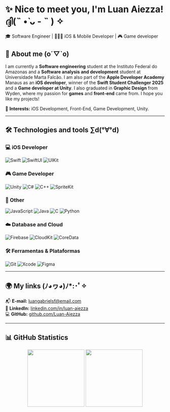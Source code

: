 # ✨ Nice to meet you, I'm Luan Aiezza! ദ്ദി(˵ •̀ ᴗ - ˵ ) ✧
🎓 Software Engineer | 👨🏻‍💻 iOS & Mobile Developer | 🎮 Game developer

## 📌 About me (o´▽`o)	
I am currently a **Software engineering** student at the Instituto Federal do Amazonas and a **Software analysis and development** student at Universidade Marta Falcão. I am also part of the **Apple Developer Academy** Manaus as an **iOS developer**, winner of the **Swift Student Challenger 2025** and a **Game developer at Unity**. I also graduated in **Graphic Design** from Wyden, where my passion for **games** and **front-end** came from. I hope you like my projects!

🎯 **Interests:** iOS Development, Front-End, Game Development, Unity.  

---

## 🛠️ Technologies and tools ∑d(°∀°d)

### 💻 iOS Developer
![Swift](https://img.shields.io/badge/Swift-F05138?style=for-the-badge&logo=swift&logoColor=white) ![SwiftUI](https://img.shields.io/badge/SwiftUI-007AFF?style=for-the-badge&logo=swift&logoColor=white) ![UIKit](https://img.shields.io/badge/UIKit-2396F3?style=for-the-badge&logo=apple&logoColor=white)

### 🎮 Game Developer
![Unity](https://img.shields.io/badge/unity-%23000000.svg?style=for-the-badge&logo=unity&logoColor=white) ![C#](https://img.shields.io/badge/c%23-%23239120.svg?style=for-the-badge&logo=csharp&logoColor=white) ![C++](https://img.shields.io/badge/c++-%2300599C.svg?style=for-the-badge&logo=c%2B%2B&logoColor=white) ![SpriteKit](https://img.shields.io/badge/SpriteKit-000000?style=for-the-badge&logo=apple&logoColor=white)

### 📱 Other

![JavaScript](https://img.shields.io/badge/JavaScript-F7DF1E?style=for-the-badge&logo=javascript&logoColor=black) ![Java](https://img.shields.io/badge/Java-007396?style=for-the-badge&logo=java&logoColor=white) ![C](https://img.shields.io/badge/C-A8B9CC?style=for-the-badge&logo=c&logoColor=white) ![Python](https://img.shields.io/badge/Python-3776AB?style=for-the-badge&logo=python&logoColor=white)

### ☁️ Database and Cloud
![Firebase](https://img.shields.io/badge/Firebase-FFCA28?style=for-the-badge&logo=firebase&logoColor=black) ![CloudKit](https://img.shields.io/badge/CloudKit-157EFB?style=for-the-badge&logo=icloud&logoColor=white) ![CoreData](https://img.shields.io/badge/CoreData-2566E5?style=for-the-badge&logo=database&logoColor=white)

### 🛠️ Ferramentas & Plataformas
![Git](https://img.shields.io/badge/Git-F05032?style=for-the-badge&logo=git&logoColor=white) ![Xcode](https://img.shields.io/badge/Xcode-147EFB?style=for-the-badge&logo=xcode&logoColor=white) ![Figma](https://img.shields.io/badge/Figma-F24E1E?style=for-the-badge&logo=figma&logoColor=white) 

---

## 🌍 My links (ﾉ◕ヮ◕)ﾉ*:･ﾟ✧	

📬 **E-mail:** [luangabrielsf@email.com](mailto:luangabrielsf@email.com)  
🔗 **LinkedIn:** [linkedin.com/in/luan-aiezza](https://linkedin.com/in/luan-aiezza)  
💻 **GitHub:** [github.com/Luan-Aiezza](https://github.com/Luan-Aiezza)  

---

## 📊 GitHub Statistics

<div align="center">
  <img height="180em" src="https://github-readme-stats.vercel.app/api?username=Luan-Aiezza&show_icons=true&theme=tokyonight&include_all_commits=true&count_private=true"/>
  <img height="180em" src="https://github-readme-stats.vercel.app/api/top-langs/?username=Luan-Aiezza&layout=compact&langs_count=7&theme=tokyonight"/>
</div>

